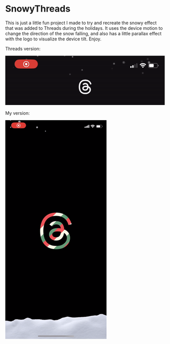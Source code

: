 # SnowyThreads

This is just a little fun project I made to try and recreate the snowy effect that was added to Threads during the holidays. It uses the device motion to change the direction of the snow falling, and also has a little parallax effect with the logo to visualize the device tilt. Enjoy.

Threads version:

![](threads_snow.gif)

My version:

![](alternate_snow.gif)

